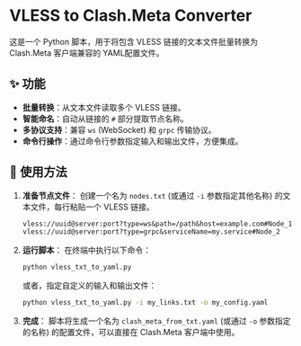 # VLESS to Clash.Meta Converter

这是一个 Python 脚本，用于将包含 VLESS 链接的文本文件批量转换为 Clash.Meta 客户端兼容的 YAML配置文件。

## ✨ 功能

-   **批量转换**：从文本文件读取多个 VLESS 链接。
-   **智能命名**：自动从链接的 `#` 部分提取节点名称。
-   **多协议支持**：兼容 `ws` (WebSocket) 和 `grpc` 传输协议。
-   **命令行操作**：通过命令行参数指定输入和输出文件，方便集成。

## 🚀 使用方法

1.  **准备节点文件**：
    创建一个名为 `nodes.txt` (或通过 `-i` 参数指定其他名称) 的文本文件，每行粘贴一个 VLESS 链接。

    ```txt
    vless://uuid@server:port?type=ws&path=/path&host=example.com#Node_1
    vless://uuid@server:port?type=grpc&serviceName=my.service#Node_2
    ```

2.  **运行脚本**：
    在终端中执行以下命令：

    ```bash
    python vless_txt_to_yaml.py
    ```

    或者，指定自定义的输入和输出文件：

    ```bash
    python vless_txt_to_yaml.py -i my_links.txt -o my_config.yaml
    ```

3.  **完成**：
    脚本将生成一个名为 `clash_meta_from_txt.yaml` (或通过 `-o` 参数指定的名称) 的配置文件，可以直接在 Clash.Meta 客户端中使用。